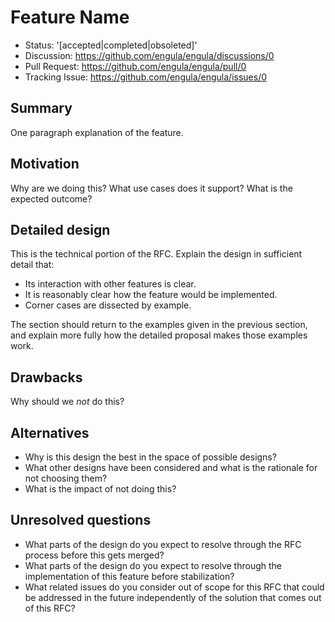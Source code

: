 # Feature Name

- Status: '[accepted|completed|obsoleted]'
- Discussion: https://github.com/engula/engula/discussions/0
- Pull Request: https://github.com/engula/engula/pull/0
- Tracking Issue: https://github.com/engula/engula/issues/0

## Summary

One paragraph explanation of the feature.

## Motivation

Why are we doing this? What use cases does it support? What is the expected outcome?

## Detailed design

This is the technical portion of the RFC. Explain the design in sufficient detail that:

- Its interaction with other features is clear.
- It is reasonably clear how the feature would be implemented.
- Corner cases are dissected by example.

The section should return to the examples given in the previous section, and explain more fully how the detailed proposal makes those examples work.

## Drawbacks

Why should we *not* do this?

## Alternatives

- Why is this design the best in the space of possible designs?
- What other designs have been considered and what is the rationale for not choosing them?
- What is the impact of not doing this?

## Unresolved questions

- What parts of the design do you expect to resolve through the RFC process before this gets merged?
- What parts of the design do you expect to resolve through the implementation of this feature before stabilization?
- What related issues do you consider out of scope for this RFC that could be addressed in the future independently of the solution that comes out of this RFC?
